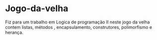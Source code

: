 # Jogo-da-velha

Fiz para um trabalho em Logica de programação II neste jogo da velha contem listas, métodos , encapsulamento, construtores, polimorfismo e herança.
